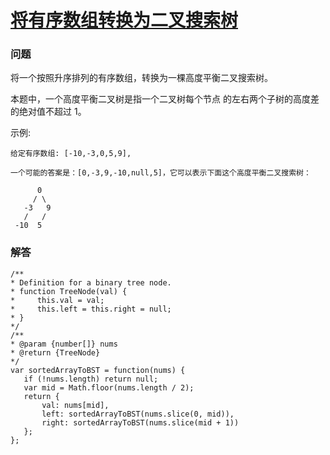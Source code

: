 # [将有序数组转换为二叉搜索树](https://leetcode-cn.com/problems/convert-sorted-array-to-binary-search-tree)

### 问题

将一个按照升序排列的有序数组，转换为一棵高度平衡二叉搜索树。

本题中，一个高度平衡二叉树是指一个二叉树每个节点 的左右两个子树的高度差的绝对值不超过 1。

示例:

```
给定有序数组: [-10,-3,0,5,9],

一个可能的答案是：[0,-3,9,-10,null,5]，它可以表示下面这个高度平衡二叉搜索树：

      0
     / \
   -3   9
   /   /
 -10  5
 ```

 ### 解答

 ```
/**
 * Definition for a binary tree node.
 * function TreeNode(val) {
 *     this.val = val;
 *     this.left = this.right = null;
 * }
 */
/**
 * @param {number[]} nums
 * @return {TreeNode}
 */
var sortedArrayToBST = function(nums) {
    if (!nums.length) return null;
    var mid = Math.floor(nums.length / 2);
    return {
        val: nums[mid],
        left: sortedArrayToBST(nums.slice(0, mid)),
        right: sortedArrayToBST(nums.slice(mid + 1))
    };
};
 ```

